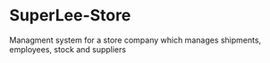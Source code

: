 # SuperLee-Store
Managment system for a store company which manages shipments, employees, stock and suppliers

